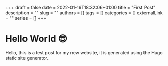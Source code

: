 +++ 
draft = false
date = 2022-01-16T18:32:06+01:00
title = "First Post"
description = ""
slug = ""
authors = []
tags = []
categories = []
externalLink = ""
series = []
+++


# Hello World 😎

Hello, this is a test post for my new website, it is generated using the Hugo static site generator.
